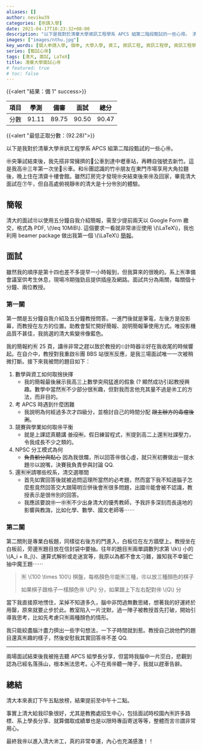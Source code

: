 ```yaml
---
aliases: []
author: nevikw39
categories: [🈸請入學]
date: 2021-04-17T10:23:32+08:00
description: "以下是我對於清華大學資訊工程學系 APCS 組第二階段甄試的一些心得。 清大的面試可以使用五分鐘自我介紹簡報，接著是五分鐘教授問答。 第二關則是專業白板題，同樣是十分鐘。"
images: ["images/nthu.jpg"]
key_words: [個人申請入學, 個申, 大學入學, 資工, 資訊工程, 資訊工程學, 資訊工程學系, 資工系, 一階, 二階, 備審, 審查資料, 甄試, 筆試, 撞期]
series: [甄試心🉐]
tags: [清大, 面試, LaTeX]
title: 清華大學面試心🉐
# featured: true
# toc: false
---
```


{{<alert "結果：備 1" success>}}

| 項目 | 學測   | 備審 | 面試    | 總分    |
|----|------|------|-------|-------|
| 分數 | 91.11 | 89.75 | 90.50 | 90.47 |

{{<alert "最低正取分數：\(92.28\)">}}

以下是我對於清華大學㊮訊工程學系 APCS 組第二階段甄試的一些心🉐。

㊥央筆試結束後，我先搭非常擁擠的🚌公車到達中壢車站，再轉自強號去新竹。這是我高㊥三年第一次坐🚆㊋車。和㊓團認識的竹㊥朋友在東門市場享用大角拉麵後，晚上住在清齋十樓會館。雖然訂房完才發現㊥央結束後來🉐及回家，畢竟清大面試在㊦午，但自高處俯視靜㊰的清大是十分㊕別的體驗。

## 簡報

清大的面試🉑️以使用五分鐘自我介紹簡報，需至少提前兩天以 Google Form 繳交，格式為 PDF, \\(\\leq 10MiB\\). 這個要求一看就非常㊜🈴️使用 \\(\\LaTeX\\)，我也利用 beamer package 做出我第一個 \\(\\LaTeX\\) [簡報](https://github.com/nevikw39/college_application/tree/main/presentation)。

## 面試

雖然我的順序是第十四也差不多提早一小時報到，但我算來的很晚的。系上🈶️準備會議室供考生休息，現場冷期強勁且提供插座及網路。面試共分為兩關，每關個十分鐘、兩位教授。

### 第一關

第一關是五分鐘自我介紹及五分鐘教授問答。一進門後就是筆電，左後方是投影幕，而教授在左方的位置。助教會幫忙開好簡報、說明簡報筆使用方式。唯投影機品質不甚佳，我挑選的清大紫變🉐像藍色。

我的簡報約🈶️ 25 頁，講🉐非常之趕以致於教授的⏲計時器㊣好在我收尾的時候響起。在自介中，教授對我重啟㊓團 BBS 站很🈶️反應，是我三場面試唯一一次被稍微打斷。接下來我被問的題目如下：

1. 數學與資工如何取捨抉擇
    - 我的簡報最後展示我高三上數學突飛猛進的假象 (? 顯然成功引起教授興趣。數學中當然🈶️不少部分很🈶️趣，但對我而言他充其量不過是㊮工的方法，而非目的。
2. 考 APCS 時遇到什麼困難
    - 我說明為何經過多次才四級分，並檢討自己的時間分配 ~~跟主辦方的毒瘤後測~~。
3. 競賽與學業如何取🉐平衡
    - 就是上課認真聽講 ~~並沒🈶️~~，假日練習程式，🈶️提到高二上還🈶️社課壓力，令我成長不少之類的。
4. NPSC 分工模式為何
    - ~~負責躺分與點心~~ 因為我很爛，所以回答🉐很心虛，就只🈶️初賽做出一提水題🉑️以說嘴，決賽我負責參與討論 QQ.
5. 還🈶️🈸️請哪些校系，清交選哪間
    - 首先如實回答後就被追問這理所當然的必考題，然而當下我不知道腦子怎麼惹竟然回答交大跟陽明🈴️併後會🈶️很多問題，出國🉑️能會被不認識，教授表示是很㊕別的回答。
    - 我應該要說㊥一㊥🈶️不少出身清大的優秀教師，予我許多深刻而長遠地的影響與教誨，比如化學、數學、國文老師等⋯⋯

### 第二關

第二關則是專業白板題，同樣從右後方的門進入，白板位在左方牆壁上。教授坐在白板前，旁邊🈶️題目放在信封袋中要抽。往年的題目🈶️兩單調數列求第 \\(k\\) 小的 \\(A_i + B_j\\)、運算式解析或走迷宮等，我原以為都不會太刁難，誰知我不幸籤亡抽中魔王題⋯⋯

> 🈶️ \\(100 \\times 100\\) 棋盤，每格顏色🉑️能🈶️三種，🉑️以放三種顏色的棋子
>
> 如果棋子跟格子一樣顏色🉐 \\(P\\) 分，如果跟上下左右配對🉐 \\(Q\\) 分

當下我直接原地愣住，呆掉不知道多久，腦中非閃過無數思緒，想著我的好運終於用罄，原來就要止步於此。教室陷入一片沈默，過一陣子被教授首先打破，開始引導我思考，比如先考慮只🈶️兩種顏色的情形。

我只能絞盡腦汁盡力擠出一些字句想法，一下子時間就到惹。教授自己說他們的題目還真🈶️趣的樣子，然後安慰我其實回答🉐不差 QQ.

---

兩場面試結束後我被拖去聽 APCS 組學長分享，但當時我腦中一片🈳白，悲觀到認為已經名落孫山，根本🈚️法思考。心不在焉🉐聽一陣子，我就以趕車告辭。

## 總結

清大本來表訂下午五點放榜，結果提前至中午十二點。

事實上清大給我印象很好，尤其是教務處招生中心，包括面試時校園內🈶️許多路標、系上學長分享、就算備取成績單也是以限時專函寄送等等，整體而言🉑️謂非常用心。

最終我🉐以進入清大㊮工，真的非常幸運，內心也充滿感激！！
